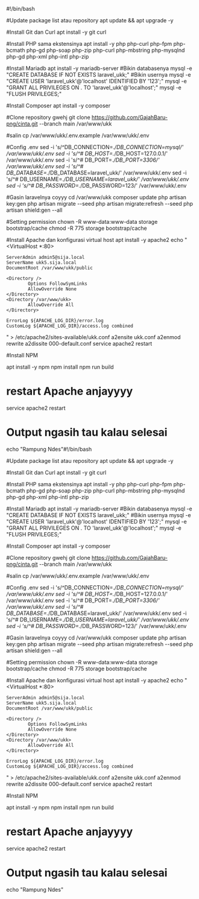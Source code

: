 #!/bin/bash

#Update package list atau repository
apt update && apt upgrade -y

#Install Git dan Curl
apt install -y git curl

#Install PHP sama ekstensinya
apt install -y php php-curl php-fpm php-bcmath php-gd php-soap php-zip php-curl php-mbstring php-mysqlnd php-gd php-xml php-intl php-zip

#Install Mariadb
apt install -y mariadb-server
#Bikin databasenya
mysql -e "CREATE DATABASE IF NOT EXISTS laravel_ukk;"
#Bikin usernya
mysql -e "CREATE USER 'laravel_ukk'@'localhost' IDENTIFIED BY '123';"
mysql -e "GRANT ALL PRIVILEGES ON . TO 'laravel_ukk'@'localhost';"
mysql -e "FLUSH PRIVILEGES;"

#Install Composer
apt install -y composer

#Clone repository gwehj
git clone https://github.com/GajahBaru-png/cinta.git --branch main  /var/www/ukk

#salin
cp /var/www/ukk/.env.example /var/www/ukk/.env

#Config .env
sed -i 's/^DB_CONNECTION=.*/DB_CONNECTION=mysql/' /var/www/ukk/.env
sed -i 's/^# DB_HOST=.*/DB_HOST=127.0.0.1/' /var/www/ukk/.env
sed -i 's/^# DB_PORT=.*/DB_PORT=3306/' /var/www/ukk/.env
sed -i 's/^# DB_DATABASE=.*/DB_DATABASE=laravel_ukk/' /var/www/ukk/.env
sed -i 's/^# DB_USERNAME=.*/DB_USERNAME=laravel_ukk/' /var/www/ukk/.env
sed -i 's/^# DB_PASSWORD=.*/DB_PASSWORD=123/' /var/www/ukk/.env


#Gasin laravelnya coyyy
cd /var/www/ukk
composer update
php artisan key:gen
php artisan migrate --seed
php artisan migrate:refresh --seed
php artisan shield:gen --all

#Setting permission
chown -R www-data:www-data storage bootstrap/cache
chmod -R 775 storage bootstrap/cache

#Install Apache dan konfigurasi virtual host
apt install -y apache2
echo "<VirtualHost *:80>

    ServerAdmin admin5@sija.local
    ServerName ukk5.sija.local
    DocumentRoot /var/www/ukk/public

    <Directory />
            Options FollowSymLinks
            AllowOverride None
    </Directory>
    <Directory /var/www/ukk>
            AllowOverride All
    </Directory>

    ErrorLog ${APACHE_LOG_DIR}/error.log
    CustomLog ${APACHE_LOG_DIR}/access.log combined

</VirtualHost>
" > /etc/apache2/sites-available/ukk.conf
a2ensite ukk.conf
a2enmod rewrite
a2dissite 000-default.conf
service apache2 restart

#Install NPM

apt install -y npm
npm install
npm run build

# restart Apache  anjayyyy
service apache2 restart
# Output ngasih tau kalau selesai
echo "Rampung Ndes"#!/bin/bash

#Update package list atau repository
apt update && apt upgrade -y

#Install Git dan Curl
apt install -y git curl

#Install PHP sama ekstensinya
apt install -y php php-curl php-fpm php-bcmath php-gd php-soap php-zip php-curl php-mbstring php-mysqlnd php-gd php-xml php-intl php-zip

#Install Mariadb
apt install -y mariadb-server
#Bikin databasenya
mysql -e "CREATE DATABASE IF NOT EXISTS laravel_ukk;"
#Bikin usernya
mysql -e "CREATE USER 'laravel_ukk'@'localhost' IDENTIFIED BY '123';"
mysql -e "GRANT ALL PRIVILEGES ON . TO 'laravel_ukk'@'localhost';"
mysql -e "FLUSH PRIVILEGES;"

#Install Composer
apt install -y composer

#Clone repository gwehj
git clone https://github.com/GajahBaru-png/cinta.git --branch main  /var/www/ukk

#salin
cp /var/www/ukk/.env.example /var/www/ukk/.env

#Config .env
sed -i 's/^DB_CONNECTION=.*/DB_CONNECTION=mysql/' /var/www/ukk/.env
sed -i 's/^# DB_HOST=.*/DB_HOST=127.0.0.1/' /var/www/ukk/.env
sed -i 's/^# DB_PORT=.*/DB_PORT=3306/' /var/www/ukk/.env
sed -i 's/^# DB_DATABASE=.*/DB_DATABASE=laravel_ukk/' /var/www/ukk/.env
sed -i 's/^# DB_USERNAME=.*/DB_USERNAME=laravel_ukk/' /var/www/ukk/.env
sed -i 's/^# DB_PASSWORD=.*/DB_PASSWORD=123/' /var/www/ukk/.env


#Gasin laravelnya coyyy
cd /var/www/ukk
composer update
php artisan key:gen
php artisan migrate --seed
php artisan migrate:refresh --seed
php artisan shield:gen --all

#Setting permission
chown -R www-data:www-data storage bootstrap/cache
chmod -R 775 storage bootstrap/cache

#Install Apache dan konfigurasi virtual host
apt install -y apache2
echo "<VirtualHost *:80>

    ServerAdmin admin5@sija.local
    ServerName ukk5.sija.local
    DocumentRoot /var/www/ukk/public

    <Directory />
            Options FollowSymLinks
            AllowOverride None
    </Directory>
    <Directory /var/www/ukk>
            AllowOverride All
    </Directory>

    ErrorLog ${APACHE_LOG_DIR}/error.log
    CustomLog ${APACHE_LOG_DIR}/access.log combined

</VirtualHost>
" > /etc/apache2/sites-available/ukk.conf
a2ensite ukk.conf
a2enmod rewrite
a2dissite 000-default.conf
service apache2 restart

#Install NPM

apt install -y npm
npm install
npm run build

# restart Apache  anjayyyy
service apache2 restart
# Output ngasih tau kalau selesai
echo "Rampung Ndes"
